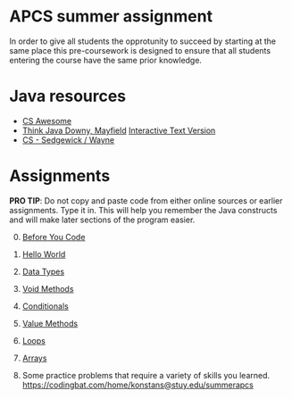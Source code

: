 # APCS summer assignment
In order to give all students the opprotunity to succeed by starting at the same place this pre-coursework is designed to ensure that all students entering the course have the same prior knowledge.

# Java resources
* [CS Awesome](https://runestone.academy/ns/books/published/csawesome/index.html)
* [Think Java Downy, Mayfield](http://greenteapress.com/thinkjava6/html/index.html)
 [Interactive Text Version](https://books.trinket.io/thinkjava/)
* [CS - Sedgewick / Wayne](https://introcs.cs.princeton.edu/java/)

# Assignments
**PRO TIP**: Do not copy and paste code from either online sources or earlier assignments. Type it in. This will help you remember the Java constructs and will make later sections of the program easier.

0. [Before You Code](https://github.com/konstantinnovation/SummerAssignmentAPCS/blob/main/00-BeforeYouCode.md)

1. [Hello World](https://github.com/konstantinnovation/SummerAssignmentAPCS/blob/main/01-HelloWorld.md)

2. [Data Types](https://github.com/konstantinnovation/SummerAssignmentAPCS/blob/main/02-DataTypes.md)

3. [Void Methods](https://github.com/konstantinnovation/SummerAssignmentAPCS/blob/main/03-VoidMethods.md)

4. [Conditionals](https://github.com/konstantinnovation/SummerAssignmentAPCS/blob/main/04-Conditionals.md)

5. [Value Methods](https://github.com/konstantinnovation/SummerAssignmentAPCS/blob/main/05-ValueMethods.md)

6. [Loops](https://github.com/konstantinnovation/SummerAssignmentAPCS/blob/main/06-Loops.md)

7. [Arrays](https://github.com/konstantinnovation/SummerAssignmentAPCS/blob/main/07-Arrays.md)

8. Some practice problems that require a variety of skills you learned. https://codingbat.com/home/konstans@stuy.edu/summerapcs
